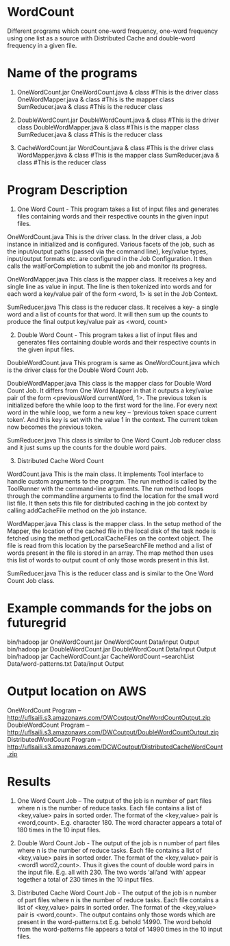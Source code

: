 # WordCount
Different programs which count one-word frequency, one-word frequency using one list as a source with Distributed Cache and double-word frequency in a given file.

# Name of the programs
1. OneWordCount.jar
OneWordCount.java & class #This is the driver class
OneWordMapper.java & class #This is the mapper class
SumReducer.java & class #This is the reducer class

2. DoubleWordCount.jar
DoubleWordCount.java & class #This is the driver class
DoubleWordMapper.java & class #This is the mapper class
SumReducer.java & class #This is the reducer class

3. CacheWordCount.jar
WordCount.java & class #This is the driver class
WordMapper.java & class #This is the mapper class
SumReducer.java & class #This is the reducer class

# Program Description
1. One Word Count - This program takes a list of input files and generates files containing words and their respective counts in the given input files.

OneWordCount.java
This is the driver class.
In the driver class, a Job instance in initialized and is configured. Various facets of the job, such as the input/output paths (passed via the command line), key/value types, input/output formats etc. are configured in the Job Configuration. It then calls the waitForCompletion to submit the job and monitor its progress.

OneWordMapper.java
This class is the mapper class. It receives a key and single line as value in input. The line is then tokenized into words and for each word a key/value pair of the form <word, 1> is set in the Job Context.

SumReducer.java
This class is the reducer class. It receives a key- a single word and a list of counts for that word. It will then sum up the counts to produce the final output key/value pair as <word, count>

2. Double Word Count - This program takes a list of input files and generates files containing double words and their respective counts in the given input files.

DoubleWordCount.java
This program is same as OneWordCount.java which is the driver class for the Double Word Count Job.

DoubleWordMapper.java
This class is the mapper class for Double Word Count Job. It differs from One Word Mapper in that it outputs a key/value pair of the form <previousWord currentWord, 1>.
The previous token is initialized before the while loop to the first word for the line.
For every next word in the while loop, we form a new key – ‘previous token space current token’. And this key is set with the value 1 in the context. The current token now becomes the previous token.

SumReducer.java
This class is similar to One Word Count Job reducer class and it just sums up the counts for the double word pairs.

3. Distributed Cache Word Count

WordCount.java
This is the main class. It implements Tool interface to handle custom arguments to the program. The run method is called by the ToolRunner with the command-line arguments. The run method loops through the commandline arguments to find the location for the small word list file. It then sets this file for distributed caching in the job context by calling addCacheFile method on the job instance. 

WordMapper.java
This class is the mapper class. In the setup method of the Mapper, the location of the cached file in the local disk of the task node is fetched using the method getLocalCacheFiles on the context object. The file is read from this location by the parseSearchFile method and a list of words present in the file is stored in an array.
The map method then uses this list of words to output count of only those words present in this list.

SumReducer.java
This is the reducer class and is similar to the One Word Count Job class.

# Example commands for the jobs on futuregrid
bin/hadoop jar OneWordCount.jar OneWordCount Data/input Output
bin/hadoop jar DoubleWordCount.jar DoubleWordCount Data/input Output
bin/hadoop jar CacheWordCount.jar CacheWordCount –searchList Data/word-patterns.txt Data/input Output

# Output location on AWS
OneWordCount Program – http://uflsaili.s3.amazonaws.com/OWCoutput/OneWordCountOutput.zip
DoubleWordCount Program – 
http://uflsaili.s3.amazonaws.com/DWCoutput/DoubleWordCountOutput.zip
DistributedWordCount Program – 
http://uflsaili.s3.amazonaws.com/DCWCoutput/DistributedCacheWordCount.zip

# Results
1. One Word Count Job – The output of the job is n number of part files where n is the number of reduce tasks. Each file contains a list of <key,value> pairs in sorted order.
The format of the <key,value> pair is <word,count>.
E.g. character 180. The word character appears a total of 180 times in the 10 input files.

2. Double Word Count Job - The output of the job is n number of part files where n is the number of reduce tasks. Each file contains a list of <key,value> pairs in sorted order.
The format of the <key,value> pair is <word1 word2,count>. Thus it gives the count of double word pairs in the input file.
E.g. all with 230. The two words ‘all’and ‘with’ appear together a total of 230 times in the 10 input files.

3. Distributed Cache Word Count Job - The output of the job is n number of part files where n is the number of reduce tasks. Each file contains a list of <key,value> pairs in sorted order.
The format of the <key,value> pair is <word,count>. The output contains only those words which are present in the word-patterns.txt
E.g. behold 14990. The word behold from the word-patterns file appears a total of 14990 times in the 10 input files.
